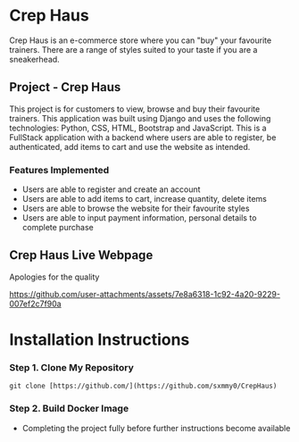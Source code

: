 # Crep Haus

Crep Haus is an e-commerce store where you can "buy" your favourite trainers. There are a range of styles suited to your taste if you are a sneakerhead.

## Project - Crep Haus

This project is for customers to view, browse and buy their favourite trainers. This application was built using Django and uses the following technologies: Python, CSS, HTML, Bootstrap and JavaScript.
This is a FullStack application with a backend where users are able to register, be authenticated, add items to cart and use the website as intended. 
### Features Implemented
- Users are able to register and create an account
- Users are able to add items to cart, increase quantity, delete items
- Users are able to browse the website for their favourite styles
- Users are able to input payment information, personal details to complete purchase

## Crep Haus Live Webpage
Apologies for the quality

https://github.com/user-attachments/assets/7e8a6318-1c92-4a20-9229-007ef2c7f90a

# Installation Instructions
### Step 1. Clone My Repository
` git clone [https://github.com/](https://github.com/sxmmy0/CrepHaus) `
### Step 2. Build Docker Image
- Completing the project fully before further instructions become available
